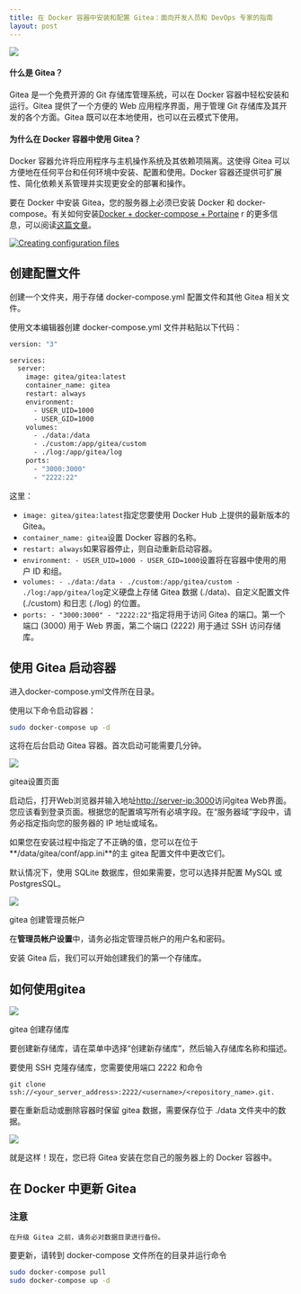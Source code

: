 ```yaml
---
title: 在 Docker 容器中安装和配置 Gitea：面向开发人员和 DevOps 专家的指南
layout: post
---
```

![](https://blog.unixhost.pro/wp-content/uploads/2023/03/gitea-930x620.png)

#### 什么是 Gitea？

Gitea 是一个免费开源的 Git 存储库管理系统，可以在 Docker 容器中轻松安装和运行。Gitea 提供了一个方便的 Web 应用程序界面，用于管理 Git 存储库及其开发的各个方面。Gitea 既可以在本地使用，也可以在云模式下使用。

#### 为什么在 Docker 容器中使用 Gitea？

Docker 容器允许将应用程序与主机操作系统及其依赖项隔离。这使得 Gitea 可以方便地在任何平台和任何环境中安装、配置和使用。Docker 容器还提供可扩展性、简化依赖关系管理并实现更安全的部署和操作。

要在 Docker 中安装 Gitea，您的服务器上必须已安装 Docker 和 docker-compose。有关如何安装[Docker + docker-compose + Portaine](https://blog.unixhost.pro/2022/09/how-to-install-docker-docker-compose-portainer/) r 的更多信息，可以阅读[这篇文章](https://blog.unixhost.pro/2022/09/how-to-install-docker-docker-compose-portainer/)。

[![Creating configuration files](https://res.cloudinary.com/marcomontalbano/image/upload/v1703289577/video_to_markdown/images/youtube--7C56gwdsFSA-c05b58ac6eb4c4700831b2b3070cd403.jpg)](https://youtu.be/7C56gwdsFSA "Gitea Docker设置。轻松部署的分步指南")

## 创建配置文件

创建一个文件夹，用于存储 docker-compose.yml 配置文件和其他 Gitea 相关文件。

使用文本编辑器创建 docker-compose.yml 文件并粘贴以下代码：

```bash
version: "3"

services:
  server:
    image: gitea/gitea:latest
    container_name: gitea
    restart: always
    environment:
      - USER_UID=1000
      - USER_GID=1000
    volumes:
      - ./data:/data
      - ./custom:/app/gitea/custom
      - ./log:/app/gitea/log
    ports:
      - "3000:3000"
      - "2222:22"
```

这里：

- `image: gitea/gitea:latest`指定您要使用 Docker Hub 上提供的最新版本的 Gitea。
- `container_name: gitea`设置 Docker 容器的名称。
- `restart: always`如果容器停止，则自动重新启动容器。
- `environment: - USER_UID=1000 - USER_GID=1000`设置将在容器中使用的用户 ID 和组。
- `volumes: - ./data:/data - ./custom:/app/gitea/custom - ./log:/app/gitea/log`定义硬盘上存储 Gitea 数据 (./data)、自定义配置文件 (./custom) 和日志 (./log) 的位置。
- `ports: - "3000:3000" - "2222:22"`指定将用于访问 Gitea 的端口。第一个端口 (3000) 用于 Web 界面，第二个端口 (2222) 用于通过 SSH 访问存储库。

## 使用 Gitea 启动容器

进入docker-compose.yml文件所在目录。

使用以下命令启动容器：

```bash
sudo docker-compose up -d
```

这将在后台启动 Gitea 容器。首次启动可能需要几分钟。

![](https://blog.unixhost.pro/wp-content/uploads/2023/03/image-1024x655.png)

gitea设置页面

启动后，打开Web浏览器并输入地址[http://server-ip:3000](http://server-ip:3000/)访问gitea Web界面。您应该看到登录页面。根据您的配置填写所有必填字段。在“服务器域”字段中，请务必指定指向您的服务器的 IP 地址或域名。

如果您在安装过程中指定了不正确的值，您可以在位于**/data/gitea/conf/app.ini**的主 gitea 配置文件中更改它们。

默认情况下，使用 SQLite 数据库，但如果需要，您可以选择并配置 MySQL 或 PostgresSQL。

![](https://blog.unixhost.pro/wp-content/uploads/2023/03/image-1-1024x233.png)

gitea 创建管理员帐户

在**管理员帐户设置**中，请务必指定管理员帐户的用户名和密码。

安装 Gitea 后，我们可以开始创建我们的第一个存储库。

## 如何使用gitea

![](https://blog.unixhost.pro/wp-content/uploads/2023/03/image-2.png)

gitea 创建存储库

要创建新存储库，请在菜单中选择“创建新存储库”，然后输入存储库名称和描述。

要使用 SSH 克隆存储库，您需要使用端口 2222 和命令

```
git clone ssh://<your_server_address>:2222/<username>/<repository_name>.git.
```

要在重新启动或删除容器时保留 gitea 数据，需要保存位于 ./data 文件夹中的数据。

![](https://blog.unixhost.pro/wp-content/uploads/2023/03/image-3-1024x637.png)

就是这样！现在，您已将 Gitea 安装在您自己的服务器上的 Docker 容器中。

## 在 Docker 中更新 Gitea

### 注意

```
在升级 Gitea 之前，请务必对数据目录进行备份。
```

要更新，请转到 docker-compose 文件所在的目录并运行命令

```bash
sudo docker-compose pull
sudo docker-compose up -d
```
